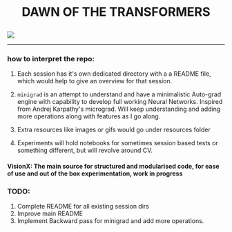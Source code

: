 # <p align="center">DAWN OF THE TRANSFORMERS</p>
                                              

![](resources/main.png)

--------

### how to interpret the repo:

1) Each session has it's own dedicated directory with a a README file, which would help to give an overview for that session.

2) `minigrad` is an attempt to understand and have a minimalistic Auto-grad engine with capability to develop full working Neural Networks. Inspired from Andrej Karpathy's micrograd. Will keep understanding and adding more operations along with features as I go along.

3) Extra resources like images or gifs would go under resources folder

4) Experiments will hold notebooks for sometimes session based tests or something different, but will revolve around CV.

#### VisionX: The main source for structured and modularised code, for ease of use and out of the box experimentation, work in progress

### TODO:
1. Complete README for all existing session dirs
2. Improve main README
3. Implement Backward pass for minigrad and add more operations.

